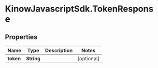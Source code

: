 # KinowJavascriptSdk.TokenResponse

## Properties
Name | Type | Description | Notes
------------ | ------------- | ------------- | -------------
**token** | **String** |  | [optional] 


